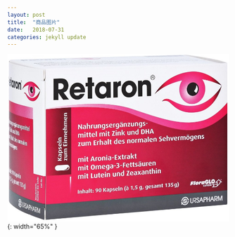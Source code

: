 ```yaml
---
layout: post
title:  "商品图片"
date:   2018-07-31
categories: jekyll update
---
```

  ![正面图](/assets/shot.jpg){: width="65%" }
